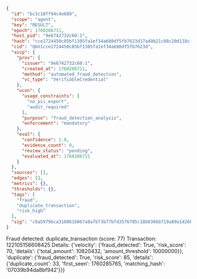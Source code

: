 ```json
{
  "id": "bc3c18ff94c4e689",
  "scope": "agent",
  "key": "RESULT",
  "epoch": 1760286711,
  "host_pid": "9e6742732c60:1",
  "hash": "cce1724450c85bf1305fa1ef34a680df5fb7623d17a49b21c08c20d118cf674f",
  "cid": "QmV1cce1724450c85bf1305fa1ef34a680df5fb7623d",
  "aicp": {
    "prov": {
      "issuer": "9e6742732c60:1",
      "created_at": 1760286711,
      "method": "automated_fraud_detection",
      "vc_type": "VerifiableCredential"
    },
    "ucon": {
      "usage_constraints": [
        "no_pii_export",
        "audit_required"
      ],
      "purpose": "fraud_detection_analysis",
      "enforcement": "mandatory"
    },
    "eval": {
      "confidence": 1.0,
      "evidence_count": 0,
      "review_status": "pending",
      "evaluated_at": 1760286711
    }
  },
  "sources": [],
  "edges": [],
  "metrics": {},
  "thresholds": {},
  "tags": [
    "fraud",
    "duplicate_transaction",
    "risk_high"
  ],
  "sig": "c8a5979bca310861b067a8a7b73b77bfd3576785c18b0366b719a89a1426b03e"
}
```

Fraud detected: duplicate_transaction (score: 77)
Transaction: 122105156608425
Details: {'velocity': {'fraud_detected': True, 'risk_score': 70, 'details': {'total_amount': 10820432, 'amount_threshold': 10000000}}, 'duplicate': {'fraud_detected': True, 'risk_score': 85, 'details': {'duplicate_count': 33, 'first_seen': 1760285765, 'matching_hash': '07039b94da8bf942'}}}